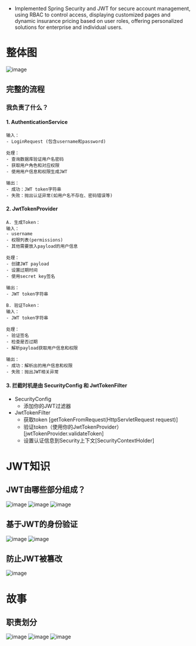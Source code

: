 * Implemented Spring Security and JWT for secure account management, using RBAC to control access, displaying customized
pages and dynamic insurance pricing based on user roles, offering personalized solutions for enterprise and individual users.

# 整体图
![image](./img/RBAC.png)

## 完整的流程
### 我负责了什么？
#### 1. AuthenticationService
```
输入：
- LoginRequest (包含username和password)

处理：
- 查询数据库验证用户名密码
- 获取用户角色和对应权限
- 使用用户信息和权限生成JWT

输出：
- 成功：JWT token字符串
- 失败：抛出认证异常(如用户名不存在、密码错误等)
```

#### 2. JwtTokenProvider
```
A. 生成Token：
输入：
- username
- 权限列表(permissions)
- 其他需要放入payload的用户信息

处理：
- 创建JWT payload
- 设置过期时间
- 使用secret key签名

输出：
- JWT token字符串

B. 验证Token：
输入：
- JWT token字符串

处理：
- 验证签名
- 检查是否过期
- 解析payload获取用户信息和权限

输出：
- 成功：解析出的用户信息和权限
- 失败：抛出JWT相关异常
```
#### 3. 拦截时机是由 SecurityConfig  和 JwtTokenFilter
* SecurityConfig
    * 添加你的JWT过滤器
* JwtTokenFilter
    * 获取token [getTokenFromRequest(HttpServletRequest request)]
    * 验证token（使用你的JwtTokenProvider）[jwtTokenProvider.validateToken]
    * 设置认证信息到Security上下文[SecurityContextHolder]

# JWT知识
## JWT由哪些部分组成？
![image](./img/JWT.png)
![image](./img/payloa1.png)
![image](./img/payload22.png)

## 基于JWT的身份验证
![image](./img/JWT验证.png)
![image](./img/JWT验证2.png)

## 防止JWT被篡改
![image](./img/防止JWT被篡改.png)

# 故事
## 职责划分
![image](./img/职责划分1.png)
![image](./img/职责划分2.png)
![image](./img/职责划分3.png)


